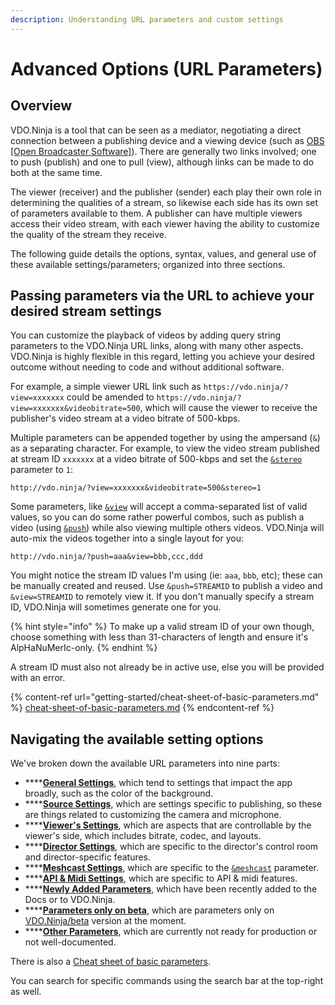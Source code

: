 ```yaml
---
description: Understanding URL parameters and custom settings
---
```


# Advanced Options (URL Parameters)

## Overview

VDO.Ninja is a tool that can be seen as a mediator, negotiating a direct connection between a publishing device and a viewing device (such as [OBS \[Open Broadcaster Software\]](https://obsproject.com)). There are generally two links involved; one to push (publish) and one to pull (view), although links can be made to do both at the same time.

The viewer (receiver) and the publisher (sender) each play their own role in determining the qualities of a stream, so likewise each side has its own set of parameters available to them. A publisher can have multiple viewers access their video stream, with each viewer having the ability to customize the quality of the stream they receive.

The following guide details the options, syntax, values, and general use of these available settings/parameters; organized into three sections.

## Passing parameters via the URL to achieve your desired stream settings

You can customize the playback of videos by adding query string parameters to the VDO.Ninja URL links, along with many other aspects. VDO.Ninja is highly flexible in this regard, letting you achieve your desired outcome without needing to code and without additional software.

For example, a simple viewer URL link such as `https://vdo.ninja/?view=xxxxxxx` could be amended to `https://vdo.ninja/?view=xxxxxxx&videobitrate=500`, which will cause the viewer to receive the publisher's video stream at a video bitrate of 500-kbps.

Multiple parameters can be appended together by using the ampersand (`&`) as a separating character. For example, to view the video stream published at stream ID `xxxxxxx` at a video bitrate of 500-kbps and set the [`&stereo`](general-settings/stereo.md) parameter to `1`:

```markup
http://vdo.ninja/?view=xxxxxxx&videobitrate=500&stereo=1
```

Some parameters, like [`&view`](advanced-settings/view-parameters/view.md) will accept a comma-separated list of valid values, so you can do some rather powerful combos, such as publish a video (using [`&push`](source-settings/push.md)) while also viewing multiple others videos. VDO.Ninja will auto-mix the videos together into a single layout for you:

```markup
http://vdo.ninja/?push=aaa&view=bbb,ccc,ddd
```

You might notice the stream ID values I'm using (ie: `aaa`, `bbb`, etc); these can be manually created and reused. Use `&push=STREAMID` to publish a video and `&view=STREAMID` to remotely view it. If you don't manually specify a stream ID, VDO.Ninja will sometimes generate one for you.

{% hint style="info" %}
To make up a valid stream ID of your own though, choose something with less than 31-characters of length and ensure it's AlpHaNuMerIc-only.
{% endhint %}

A stream ID must also not already be in active use, else you will be provided with an error.

{% content-ref url="getting-started/cheat-sheet-of-basic-parameters.md" %}
[cheat-sheet-of-basic-parameters.md](getting-started/cheat-sheet-of-basic-parameters.md)
{% endcontent-ref %}

## Navigating the available setting options

We've broken down the available URL parameters into nine parts:

* ****[**General Settings**](advanced-settings/general-parameters/), which tend to settings that impact the app broadly, such as the color of the background.
* ****[**Source Settings**](advanced-settings/source-parameters/), which are settings specific to publishing, so these are things related to customizing the camera and microphone.
* ****[**Viewer's Settings**](advanced-settings/view-parameters/), which are aspects that are controllable by the viewer's side, which includes bitrate, codec, and layouts.
* ****[**Director Settings**](advanced-settings/director-parameters/), which are specific to the director's control room and director-specific features.
* ****[**Meshcast Settings**](advanced-settings/meshcast-parameters/), which are specific to the [`&meshcast`](newly-added-parameters/and-meshcast.md) parameter.
* ****[**API & Midi Settings**](advanced-settings/api-and-midi-parameters/), which are specific to API & midi features.
* ****[**Newly Added Parameters**](advanced-settings/newly-added-parameters/), which have been recently added to the Docs or to VDO.Ninja.
* ****[**Parameters only on beta**](advanced-settings/parameters-only-on-beta/), which are parameters only on [VDO.Ninja/beta](https://vdo.ninja/beta/) version at the moment.
* ****[**Other Parameters**](other-parameters.md), which are currently not ready for production or not well-documented.

There is also a [Cheat sheet of basic parameters](getting-started/cheat-sheet-of-basic-parameters.md).

You can search for specific commands using the search bar at the top-right as well.
